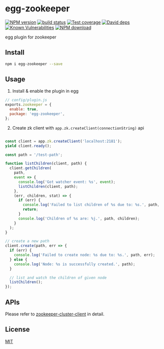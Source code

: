 # egg-zookeeper

[![NPM version][npm-image]][npm-url]
[![build status][travis-image]][travis-url]
[![Test coverage][codecov-image]][codecov-url]
[![David deps][david-image]][david-url]
[![Known Vulnerabilities][snyk-image]][snyk-url]
[![NPM download][download-image]][download-url]

[npm-image]: https://img.shields.io/npm/v/egg-zookeeper.svg?style=flat-square
[npm-url]: https://npmjs.org/package/egg-zookeeper
[travis-image]: https://img.shields.io/travis/node-modules/egg-zookeeper.svg?style=flat-square
[travis-url]: https://travis-ci.org/node-modules/egg-zookeeper
[codecov-image]: https://codecov.io/gh/node-modules/egg-zookeeper/branch/master/graph/badge.svg
[codecov-url]: https://codecov.io/gh/node-modules/egg-zookeeper
[david-image]: https://img.shields.io/david/node-modules/egg-zookeeper.svg?style=flat-square
[david-url]: https://david-dm.org/node-modules/egg-zookeeper
[snyk-image]: https://snyk.io/test/npm/egg-zookeeper/badge.svg?style=flat-square
[snyk-url]: https://snyk.io/test/npm/egg-zookeeper
[download-image]: https://img.shields.io/npm/dm/egg-zookeeper.svg?style=flat-square
[download-url]: https://npmjs.org/package/egg-zookeeper

egg plugin for zookeeper

## Install

```bash
npm i egg-zookeeper --save
```

## Usage

1. Install & enable the plugin in egg

```js
// config/plugin.js
exports.zookeeper = {
  enable: true,
  package: 'egg-zookeeper',	
};
```

2. Create zk client with `app.zk.createClient(connectionString)` api

```js

const client = app.zk.createClient('localhost:2181');
yield client.ready();

const path = '/test-path';

function listChildren(client, path) {
  client.getChildren(
    path,
    event => {
      console.log('Got watcher event: %s', event);
      listChildren(client, path);
    },
    (err, children, stat) => {
      if (err) {
        console.log('Failed to list children of %s due to: %s.', path, err);
        return;
      }
      console.log('Children of %s are: %j.', path, children);
    }
  );
}

// create a new path
client.create(path, err => {
  if (err) {
    console.log('Failed to create node: %s due to: %s.', path, err);
  } else {
    console.log('Node: %s is successfully created.', path);
  }

  // list and watch the children of given node
  listChildren();
});
```

## APIs

Please refer to [zookeeper-cluster-client](https://www.npmjs.com/package/zookeeper-cluster-client) in detail.

## License

[MIT](LICENSE.txt)
